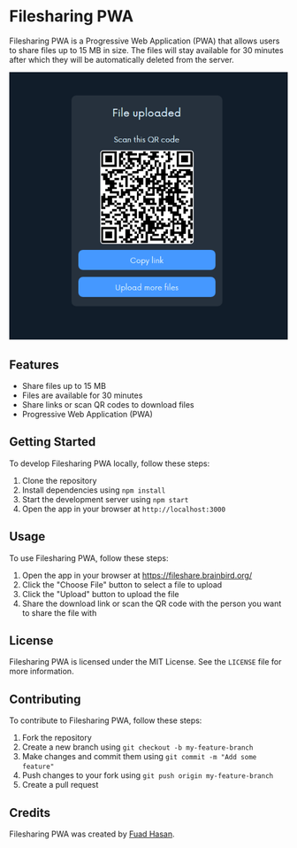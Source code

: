 # Filesharing PWA 
Filesharing PWA is a Progressive Web Application (PWA) that allows users to share files up to 15 MB in size. The files will stay available for 30 minutes after which they will be automatically deleted from the server.

![Filesharing Cover](./cover.png) 

## Features

- Share files up to 15 MB
- Files are available for 30 minutes
- Share links or scan QR codes to download files
- Progressive Web Application (PWA)

## Getting Started

To develop Filesharing PWA locally, follow these steps:

1. Clone the repository
2. Install dependencies using `npm install`
3. Start the development server using `npm start`
4. Open the app in your browser at `http://localhost:3000`

## Usage

To use Filesharing PWA, follow these steps:

1. Open the app in your browser at https://fileshare.brainbird.org/
2. Click the "Choose File" button to select a file to upload
3. Click the "Upload" button to upload the file
4. Share the download link or scan the QR code with the person you want to share the file with

## License

Filesharing PWA is licensed under the MIT License. See the `LICENSE` file for more information.

## Contributing

To contribute to Filesharing PWA, follow these steps:

1. Fork the repository
2. Create a new branch using `git checkout -b my-feature-branch`
3. Make changes and commit them using `git commit -m "Add some feature"`
4. Push changes to your fork using `git push origin my-feature-branch`
5. Create a pull request

## Credits

Filesharing PWA was created by [Fuad Hasan](https://github.com/itsfuad).

